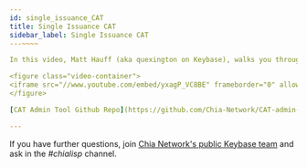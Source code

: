 ```yaml
---
id: single_issuance_CAT
title: Single Issuance CAT
sidebar_label: Single Issuance CAT
---~~‌~~

In this video, Matt Hauff (aka quexington on Keybase), walks you through the one-time issuance of a Chia Asset Token (CAT).

<figure class="video-container">
<iframe src="//www.youtube.com/embed/yxagP_VC8BE" frameborder="0" allowfullscreen webkitallowfullscreen mozallowfullscreen width="100%"></iframe>
</figure>

[CAT Admin Tool Github Repo](https://github.com/Chia-Network/CAT-admin-tool)

---
```


If you have further questions, join [Chia Network's public Keybase team](https://keybase.io/team/chia_network.public) and ask in the _#chialisp_ channel.
